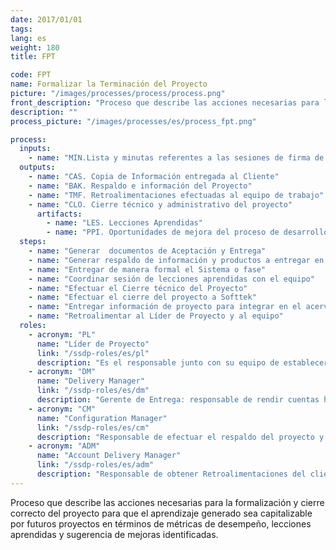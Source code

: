 ```yaml
---
date: 2017/01/01
tags:
lang: es
weight: 180
title: FPT

code: FPT
name: Formalizar la Terminación del Proyecto
picture: "/images/processes/process/process.png"
front_description: "Proceso que describe las acciones necesarias para la formalización y  cierre correcto del proyecto para que el aprendizaje generado sea capitalizable por futuros proyectos en términos de métricas de desempeño, lecciones aprendidas y sugerencia de mejoras identificadas."
description: ""
process_picture: "/images/processes/es/process_fpt.png"

process:
  inputs:
    - name: "MIN.Lista y minutas referentes a las sesiones de firma de aceptación de los productos entregados(Lista y cartas de aceptación de entrega de fases del proyecto entregadas y firmadas por el cliente)"
  outputs:
    - name: "CAS. Copia de Información entregada al Cliente"
    - name: "BAK. Respaldo e información del Proyecto"
    - name: "TMF. Retroalimentaciones efectuadas al equipo de trabajo"
    - name: "CLO. Cierre técnico y administrativo del proyecto"
      artifacts:
        - name: "LES. Lecciones Aprendidas"
        - name: "PPI. Oportunidades de mejora del proceso de desarrollo"
  steps:
    - name: "Generar  documentos de Aceptación y Entrega"
    - name: "Generar respaldo de información y productos a entregar en la fase o proyecto"
    - name: "Entregar de manera formal el Sistema o fase"
    - name: "Coordinar sesión de lecciones aprendidas con el equipo"
    - name: "Efectuar el Cierre técnico del Proyecto"
    - name: "Efectuar el cierre del proyecto a Softtek"
    - name: "Entregar información de proyecto para integrar en el acervo"
    - name: "Retroalimentar al Líder de Proyecto y al equipo"
  roles:
    - acronym: "PL"
      name: "Líder de Proyecto"
      link: "/ssdp-roles/es/pl"
      description: "Es el responsable junto con su equipo de establecer la estrategia y la planeación del proyecto para cumplir los compromisos establecidos con el cliente."
    - acronym: "DM"
      name: "Delivery Manager"
      link: "/ssdp-roles/es/dm"
      description: "Gerente de Entrega: responsable de rendir cuentas hacia la dirección por los proyectos asignados."
    - acronym: "CM"
      name: "Configuration Manager"
      link: "/ssdp-roles/es/cm"
      description: "Responsable de efectuar el respaldo del proyecto y limpiar los ambientes utilizados."
    - acronym: "ADM"
      name: "​Account Delivery Manager"
      link: "/ssdp-roles/es/adm"
      description: "Responsable de obtener Retroalimentaciones del cliente e identificar nuevas oportunidades de colaboración."
---
```

Proceso que describe las acciones necesarias para la formalización y  cierre correcto del proyecto para que el aprendizaje generado sea capitalizable por futuros proyectos en términos de métricas de desempeño, lecciones aprendidas y sugerencia de mejoras identificadas.
